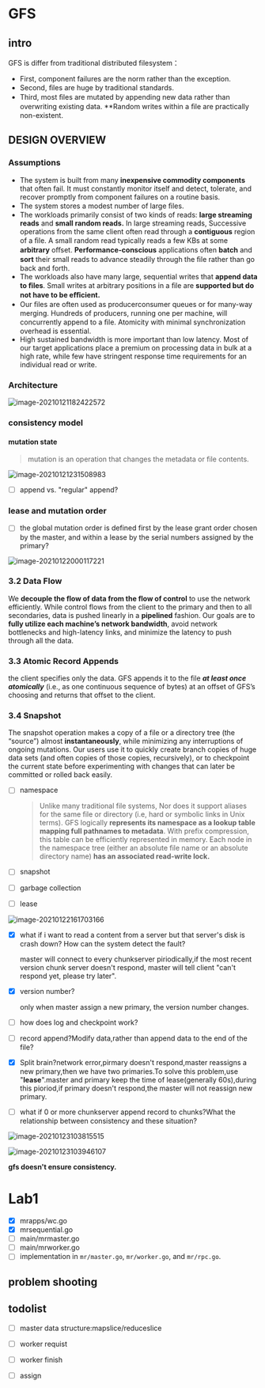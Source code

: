 # GFS

## intro

GFS is differ from traditional distributed filesystem：

- First, component failures are the norm rather than the exception.
- Second, ﬁles are huge by traditional standards.
- Third, most ﬁles are mutated by appending new data rather than overwriting existing data. **Random writes within a ﬁle are practically non-existent.

## DESIGN OVERVIEW

### Assumptions

-  The system is built from many **inexpensive commodity components** that often fail. It must constantly monitor itself and detect, tolerate, and recover promptly from component failures on a routine basis. 
- The system stores a modest number of large ﬁles. 
- The workloads primarily consist of two kinds of reads: **large streaming reads** and **small random reads.** In large streaming reads, Successive operations from the same client often read through a **contiguous** region of a ﬁle. A small random read typically reads a few KBs at some **arbitrary** oﬀset. **Performance-conscious** applications often **batch** and **sort** their small reads to advance steadily through the ﬁle rather than go back and forth. 
- The workloads also have many large, sequential writes that **append data to ﬁles**. Small writes at arbitrary positions in a ﬁle are **supported but do not have to be eﬃcient.** 
-  Our ﬁles are often used as producerconsumer queues or for many-way merging. Hundreds of producers, running one per machine, will concurrently append to a ﬁle. Atomicity with minimal synchronization overhead is essential. 
-  High sustained bandwidth is more important than low latency. Most of our target applications place a premium on processing data in bulk at a high rate, while few have stringent response time requirements for an individual read or write.

### Architecture

![image-20210121182422572](C:\Users\litang\AppData\Roaming\Typora\typora-user-images\image-20210121182422572.png)

### consistency model

#### mutation state

> mutation is an operation that changes the metadata or file contents.

![image-20210121231508983](C:\Users\litang\AppData\Roaming\Typora\typora-user-images\image-20210121231508983.png)

- [ ] append vs. "regular" append?

### lease and mutation order

- [ ] the global mutation order is defined first by the lease grant order chosen by the master, and within a lease by the serial numbers assigned by the primary?

![image-20210122000117221](C:\Users\litang\AppData\Roaming\Typora\typora-user-images\image-20210122000117221.png)

### 3.2 Data Flow

We **decouple the flow of data from the flow of control** to use the network efficiently. While control flows from the client to the primary and then to all secondaries, data is pushed linearly in a **pipelined** fashion. Our goals are to **fully utilize each machine’s network bandwidth**, avoid network bottlenecks and high-latency links, and minimize the latency to push through all the data.

### 3.3 Atomic Record Appends

the client specifies only the data. GFS appends it to the file ***at least once atomically*** (i.e., as one continuous sequence of bytes) at an offset of GFS’s choosing and returns that offset to the client. 

### 3.4 Snapshot

The snapshot operation makes a copy of a file or a directory tree (the “source”) almost **instantaneously**, while minimizing any interruptions of ongoing mutations. Our users use it to quickly create branch copies of huge data sets (and often copies of those copies, recursively), or to checkpoint the current state before experimenting with changes that can later be committed or rolled back easily.

- [ ] namespace

  > Unlike many traditional file systems, Nor does it support aliases for the same file or directory (i.e, hard or symbolic links in Unix terms). GFS logically **represents its namespace as a lookup table mapping full pathnames to metadata**. With prefix compression, this table can be efficiently represented in memory. Each node in the namespace tree (either an absolute file name or an absolute directory name) **has an associated read-write lock.**

- [ ] snapshot

- [ ] garbage collection

- [ ] lease

![image-20210122161703166](C:\Users\litang\AppData\Roaming\Typora\typora-user-images\image-20210122161703166.png)

- [x] what if i want to read a content from a server but that server's disk is crash down? How can the system detect the fault?

  master will connect to every chunkserver piriodically,if the most recent version chunk server doesn't respond, master will tell client "can't respond yet, please try later".

  

- [x] version number? 

  only when master assign a new primary, the version number changes.

- [ ] how does log and checkpoint work?

- [ ] record append?Modify data,rather than append data to the end of the file?

- [x] Split brain?network error,pirmary doesn't  respond,master reassigns a new primary,then we have two primaries.To solve this problem,use "**lease**".master and primary keep the time of lease(generally 60s),during this pioriod,if primary doesn't respond,the master will not reassign new primary.

- [ ] what if 0 or more chunkserver append record to chunks?What the relationship between consistency and these situation?

![image-20210123103815515](GFS.assets/image-20210123103815515.png)

![image-20210123103946107](GFS.assets/image-20210123103946107.png)

**gfs doesn't ensure consistency.**

# Lab1

- [x] mrapps/wc.go
- [x] mrsequential.go
- [ ] main/mrmaster.go
- [ ] main/mrworker.go
- [ ] implementation in `mr/master.go`, `mr/worker.go`, and `mr/rpc.go`.

## problem shooting

## todolist

- [ ] master data structure:mapslice/reduceslice
- [ ] worker requist
- [ ] worker finish
- [ ] assign

